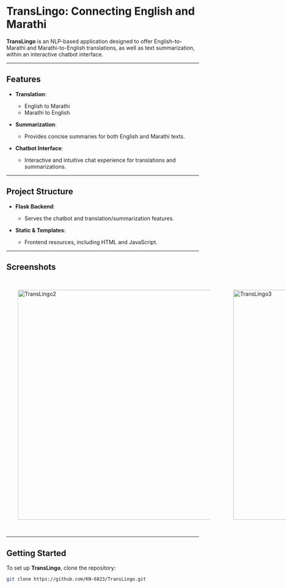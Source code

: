# TransLingo: Connecting English and Marathi

**TransLingo** is an NLP-based application designed to offer English-to-Marathi and Marathi-to-English translations, as well as text summarization, within an interactive chatbot interface.

---

## Features

- **Translation**: 
  - English to Marathi
  - Marathi to English

- **Summarization**: 
  - Provides concise summaries for both English and Marathi texts.

- **Chatbot Interface**: 
  - Interactive and intuitive chat experience for translations and summarizations.

---

## Project Structure

- **Flask Backend**:
  - Serves the chatbot and translation/summarization features.

- **Static & Templates**:
  - Frontend resources, including HTML and JavaScript.

---

## Screenshots

<div style="display: flex; justify-content: left;">
  <img src="https://github.com/user-attachments/assets/7d5947ea-2ea0-46c3-b1f8-9ba60375ce5c" alt="TransLingo2" width="600" style="margin: 30px;"/>
  <img src="https://github.com/user-attachments/assets/cc2e2ff3-49d0-4d8c-8b28-f2485748d500" alt="TransLingo3" width="600" style="margin: 30px;"/>
  <img src="https://github.com/user-attachments/assets/3d4dd15b-6d49-4786-9ca3-7900a75e0c58" alt="TransLingo4"width="600" style="margin: 30px;"/>
</div>

---

## Getting Started

To set up **TransLingo**, clone the repository:

```bash
git clone https://github.com/KN-6823/TransLingo.git
